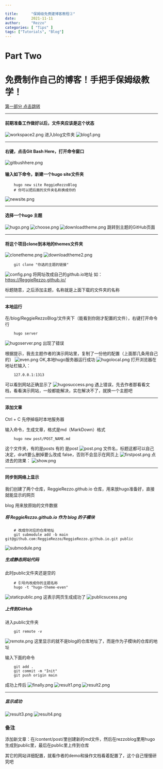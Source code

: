 ```yaml
---

title:      "保姆级免费建博客教程②"
date:       2021-11-11
author:     "Rezzo"
categories: [ "Tips" ] 
tags: ["Tutorials", "Blog"]
---
```

# Part Two

# 免费制作自己的博客！手把手保姆级教学！
[第一部分 点击跳转](/post/howtocreatblog1)
- - - 
#### 前期准备工作做好以后，文件夹应该是这个状态
![workspace2.png](/img/how-to-build-blog/workspace2.png)
进入blog文件夹
![blog1.png](/img/how-to-build-blog/blog1.png)
- - - 
#### 右键，点击Git Bash Here，打开命令窗口
![gitbushhere.png](/img/how-to-build-blog/gitbushhere.png)
#### 输入如下命令，新建一个hugo site文件夹
```
	hugo new site ReggieRezzoBlog
	# 你可以把后面的文件夹名称换成你的
```
![newsite.png](/img/how-to-build-blog/newsite.png)
- - - 
#### 选择一个hugo 主题
![hugo.png](/img/how-to-build-blog/hugo.png)
![choose.png](/img/how-to-build-blog/choose.png)
![downloadtheme.png](/img/how-to-build-blog/downloadtheme.png)
跳转到主题的GitHub页面
- - -
#### 将这个项目clone到本地的themes文件夹
![clonetheme.png](/img/how-to-build-blog/clonetheme.png)
![downloadtheme2.png](/img/how-to-build-blog/downloadtheme2.png)
```
	git clone "你选的主题的链接"
```
![config.png](/img/how-to-build-blog/config.png)
将网址改成自己的github.io地址 如：https://ReggieRezzo.github.io/

标题随意，之后添加主题，名称就是上面下载的文件夹的名称
- - -
#### 本地运行
在/blog/ReggieRezzoBlog/文件夹下（能看到你刚才配置的文件），右键打开命令行
```
	hugo server
```
![hugoserver.png](/img/how-to-build-blog/hugoserver.png)
出现了错误

根据提示，我去主题作者的演示网站里，复制了一份他的配置（上面那几条用自己的）
![even.png](/img/how-to-build-blog/even.png)
OK,本地hugo服务器运行成功
![hugolocal.png](/img/how-to-build-blog/hugolocal.png)
打开浏览器在地址栏输入：
```
	127.0.0.1:1313
```
可以看到网站正确显示了
![hugosuccess.png](/img/how-to-build-blog/hugosuccess.png)
遇上错误，先去作者那看看文档，看看演示网站，一般都能解决，实在解决不了，就换一个主题吧
- - -
#### 添加文章
Ctrl + C 先停掉临时本地服务器

输入命令，生成文章，格式是md（MarkDown）格式
```
	hugo new post/POST_NAME.md
```
这个文件夹，有的是posts 有的 是post
![post.png](/img/how-to-build-blog/post.png)
文件名，标题这都可以自己决定，draft要么删掉要么改成 false，否则不会显示在网页上
![firstpost.png](/img/how-to-build-blog/firstpost.png)
点进去的效果：
![show.png](/img/how-to-build-blog/show.png)
- - - 
#### 同步到网络上显示
我们创建了两个仓库，ReggieRezzo.github.io 仓库，用来放hugo准备好，直接就能显示的网页

blog 用来放原始的文件数据

##### 将 ReggieRezzo.github.io 作为 blog 的子模块
```
	# 改成你对应的仓库地址
	git submodule add -b main git@github.com:ReggieRezzo/ReggieRezzo.github.io.git public
```
![submodule.png](/img/how-to-build-blog/submodule.png)
##### 生成静态网站代码
此时public文件夹还是空的
```
	# 引号内改成你的主题名称
	hugo -t "hugo-theme-even"
```
![staticpublic.png](/img/how-to-build-blog/staticpublic.png)
这表示网页生成成功了
![publicsucess.png](/img/how-to-build-blog/publicsucess.png)
##### 上传到GitHub
进入public文件夹
```
	git remote -v
```
![remote.png](/img/how-to-build-blog/remote.png)
这里显示的就不是blog的仓库地址了，而是作为子模块的仓库的地址

输入下面的命令
```
	git add .
	git commit -m "Init"
	git push origin main
```
成功上传后
![finally.png](/img/how-to-build-blog/finally.png)
![result1.png](/img/how-to-build-blog/result1.png)
![result2.png](/img/how-to-build-blog/result2.png)
- - - 
##### 显示成功
![result3.png](/img/how-to-build-blog/result3.png)
![result4.png](/img/how-to-build-blog/result4.png)
### 备注
添加新文章：在/content/post/里创建新的md文件，然后在rezzoblog里用hugo生成到public里，最后在public里上传到仓库

其它的网站详细配置，就看作者的demo和操作文档看着配置了，这个自己慢慢研究吧